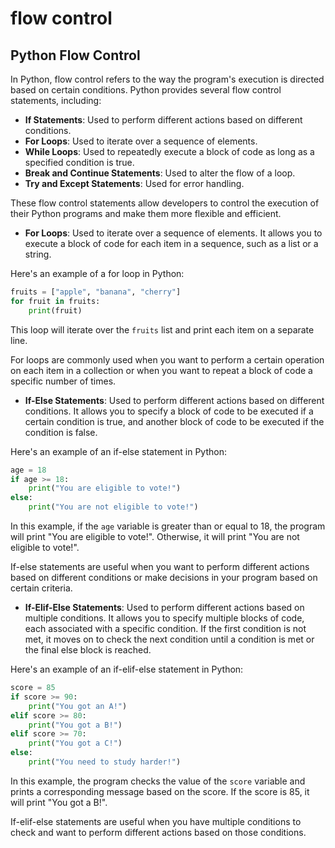 # flow control

## Python Flow Control

In Python, flow control refers to the way the program's execution is directed based on certain conditions. Python provides several flow control statements, including:

- **If Statements**: Used to perform different actions based on different conditions.
- **For Loops**: Used to iterate over a sequence of elements.
- **While Loops**: Used to repeatedly execute a block of code as long as a specified condition is true.
- **Break and Continue Statements**: Used to alter the flow of a loop.
- **Try and Except Statements**: Used for error handling.

These flow control statements allow developers to control the execution of their Python programs and make them more flexible and efficient.

- **For Loops**: Used to iterate over a sequence of elements. It allows you to execute a block of code for each item in a sequence, such as a list or a string.

Here's an example of a for loop in Python:

```python
fruits = ["apple", "banana", "cherry"]
for fruit in fruits:
    print(fruit)

```

This loop will iterate over the `fruits` list and print each item on a separate line.

For loops are commonly used when you want to perform a certain operation on each item in a collection or when you want to repeat a block of code a specific number of times.

- **If-Else Statements**: Used to perform different actions based on different conditions. It allows you to specify a block of code to be executed if a certain condition is true, and another block of code to be executed if the condition is false.

Here's an example of an if-else statement in Python:

```python
age = 18
if age >= 18:
    print("You are eligible to vote!")
else:
    print("You are not eligible to vote!")

```

In this example, if the `age` variable is greater than or equal to 18, the program will print "You are eligible to vote!". Otherwise, it will print "You are not eligible to vote!".

If-else statements are useful when you want to perform different actions based on different conditions or make decisions in your program based on certain criteria.

- **If-Elif-Else Statements**: Used to perform different actions based on multiple conditions. It allows you to specify multiple blocks of code, each associated with a specific condition. If the first condition is not met, it moves on to check the next condition until a condition is met or the final else block is reached.

Here's an example of an if-elif-else statement in Python:

```python
score = 85
if score >= 90:
    print("You got an A!")
elif score >= 80:
    print("You got a B!")
elif score >= 70:
    print("You got a C!")
else:
    print("You need to study harder!")

```

In this example, the program checks the value of the `score` variable and prints a corresponding message based on the score. If the score is 85, it will print "You got a B!".

If-elif-else statements are useful when you have multiple conditions to check and want to perform different actions based on those conditions.